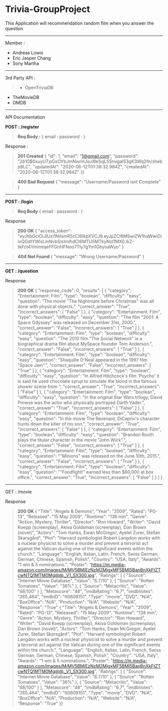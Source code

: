 # Trivia-GroupProject

This Application will recommendation random film when you answer the question

------------



Member :
> 
- Andreas Lowis
- Eric Jasper Chang
- Sony Martha

------------

3rd Party API :
> - OpenTriviaDB
- TheMovieDB
- OMDB

------------



API Documentation

**POST : /register**
> **Req Body :**
{
email : 
password :
}

Response :

> **201 Created**
{
    "id": 1,
    "email": "1@gmail.com",
    "password": "$2b$10$0xuyU7.pGxOYbJmNwrHJsuWeSqLSSnvgalS3gK3Wq2fn/shebp9LC",
    "updatedAt": "2020-06-12T01:38:32.984Z",
    "createdAt": "2020-06-12T01:38:32.984Z"
}}

> **400 Bad Request**
{
    "message": "Username/Password isnt Complete"
}

------------
**POST : /login**
> **Req Body**
{
email :
password :
}

 
Response
> **200 OK**
{
    "access_token": "eyJhbGciOiJIUzI1NiIsInR5cCI6IkpXVCJ9.eyJpZCI6MSwiZW1haWwiOiIxQGdtYWlsLmNvbSIsImlhdCI6MTU5MTkyNzI1MX0.IkZ-tkFct4YmimtqeFFGnHFNoo7TIy7gYm1GhyoaWyo"
}


> **404 Not Found**
{
    "message": "Wrong Username/Password"
}

------------

**GET : /question**

Response
> **200 OK**
{
    "response_code": 0,
    "results": [
        {
            "category": "Entertainment: Film",
            "type": "boolean",
            "difficulty": "easy",
            "question": "The movie &quot;The Nightmare before Christmas&quot; was all done with physical objects.",
            "correct_answer": "True",
            "incorrect_answers": [
                "False"
            ]
        },
        {
            "category": "Entertainment: Film",
            "type": "boolean",
            "difficulty": "easy",
            "question": "The film &quot;2001: A Space Odyssey&quot; was released on December 31st, 2000.",
            "correct_answer": "False",
            "incorrect_answers": [
                "True"
            ]
        },
        {
            "category": "Entertainment: Film",
            "type": "boolean",
            "difficulty": "easy",
            "question": "The 2010 film &quot;The Social Network&quot; is a biographical drama film about MySpace founder Tom Anderson.",
            "correct_answer": "False",
            "incorrect_answers": [
                "True"
            ]
        },
        {
            "category": "Entertainment: Film",
            "type": "boolean",
            "difficulty": "easy",
            "question": "Shaquille O&#039;Neal appeared in the 1997 film &quot;Space Jam&quot;.",
            "correct_answer": "False",
            "incorrect_answers": [
                "True"
            ]
        },
        {
            "category": "Entertainment: Film",
            "type": "boolean",
            "difficulty": "easy",
            "question": "In Alfred Hitchcock&#039;s film &#039;Psycho&#039; it is said he used chocolate syrup to simulate the blood in the famous shower scene from ",
            "correct_answer": "True",
            "incorrect_answers": [
                "False"
            ]
        },
        {
            "category": "Entertainment: Film",
            "type": "boolean",
            "difficulty": "easy",
            "question": "In the original Star Wars trilogy, David Prowse was the actor who physically portrayed Darth Vader.",
            "correct_answer": "True",
            "incorrect_answers": [
                "False"
            ]
        },
        {
            "category": "Entertainment: Film",
            "type": "boolean",
            "difficulty": "easy",
            "question": "In the movie The Revenant, DiCaprio&#039;s character hunts down the killer of his son.",
            "correct_answer": "True",
            "incorrect_answers": [
                "False"
            ]
        },
        {
            "category": "Entertainment: Film",
            "type": "boolean",
            "difficulty": "easy",
            "question": "Brandon Routh plays the titular character in the movie &quot;John Wick&quot;.",
            "correct_answer": "False",
            "incorrect_answers": [
                "True"
            ]
        },
        {
            "category": "Entertainment: Film",
            "type": "boolean",
            "difficulty": "easy",
            "question": "&quot;Minions&quot; was released on the June 10th, 2015.",
            "correct_answer": "False",
            "incorrect_answers": [
                "True"
            ]
        },
        {
            "category": "Entertainment: Film",
            "type": "boolean",
            "difficulty": "easy",
            "question": "&quot;Foodfight!&quot; earned less than $80,000 at box office.",
            "correct_answer": "True",
            "incorrect_answers": [
                "False"
            ]
        }
    ]
}

------------

GET : /movie

Response
> **200 OK**
{
    "Title": "Angels & Demons",
    "Year": "2009",
    "Rated": "PG-13",
    "Released": "15 May 2009",
    "Runtime": "138 min",
    "Genre": "Action, Mystery, Thriller",
    "Director": "Ron Howard",
    "Writer": "David Koepp (screenplay), Akiva Goldsman (screenplay), Dan Brown (novel)",
    "Actors": "Tom Hanks, Ewan McGregor, Ayelet Zurer, Stellan Skarsgård",
    "Plot": "Harvard symbologist Robert Langdon works with a nuclear physicist to solve a murder and prevent a terrorist act against the Vatican during one of the significant events within the church.",
    "Language": "English, Italian, Latin, French, Swiss German, German, Chinese, Spanish, Polish",
    "Country": "USA, Italy",
    "Awards": "1 win & 5 nominations.",
    "Poster": "https://m.media-amazon.com/images/M/MV5BMjEzNzM2MjgxMF5BMl5BanBnXkFtZTcwNTQ1MTM0Mg@@._V1_SX300.jpg",
    "Ratings": [
        {
            "Source": "Internet Movie Database",
            "Value": "6.7/10"
        },
        {
            "Source": "Rotten Tomatoes",
            "Value": "36%"
        },
        {
            "Source": "Metacritic",
            "Value": "48/100"
        }
    ],
    "Metascore": "48",
    "imdbRating": "6.7",
    "imdbVotes": "265,464",
    "imdbID": "tt0808151",
    "Type": "movie",
    "DVD": "N/A",
    "BoxOffice": "N/A",
    "Production": "N/A",
    "Website": "N/A",
    "Response": "True"
{
    "Title": "Angels & Demons",
    "Year": "2009",
    "Rated": "PG-13",
    "Released": "15 May 2009",
    "Runtime": "138 min",
    "Genre": "Action, Mystery, Thriller",
    "Director": "Ron Howard",
    "Writer": "David Koepp (screenplay), Akiva Goldsman (screenplay), Dan Brown (novel)",
    "Actors": "Tom Hanks, Ewan McGregor, Ayelet Zurer, Stellan Skarsgård",
    "Plot": "Harvard symbologist Robert Langdon works with a nuclear physicist to solve a murder and prevent a terrorist act against the Vatican during one of the significant events within the church.",
    "Language": "English, Italian, Latin, French, Swiss German, German, Chinese, Spanish, Polish",
    "Country": "USA, Italy",
    "Awards": "1 win & 5 nominations.",
    "Poster": "https://m.media-amazon.com/images/M/MV5BMjEzNzM2MjgxMF5BMl5BanBnXkFtZTcwNTQ1MTM0Mg@@._V1_SX300.jpg",
    "Ratings": [
        {
            "Source": "Internet Movie Database",
            "Value": "6.7/10"
        },
        {
            "Source": "Rotten Tomatoes",
            "Value": "36%"
        },
        {
            "Source": "Metacritic",
            "Value": "48/100"
        }
    ],
    "Metascore": "48",
    "imdbRating": "6.7",
    "imdbVotes": "265,464",
    "imdbID": "tt0808151",
    "Type": "movie",
    "DVD": "N/A",
    "BoxOffice": "N/A",
    "Production": "N/A",
    "Website": "N/A",
    "Response": "True"
}}



